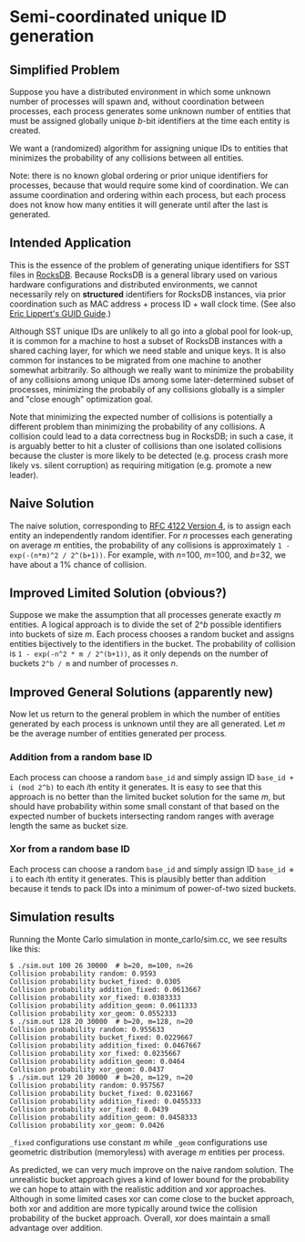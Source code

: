 # Semi-coordinated unique ID generation

## Simplified Problem

Suppose you have a distributed environment in which some unknown
number of processes will spawn and, without coordination between
processes, each process generates some unknown number of entities that
must be assigned globally unique *b*-bit identifiers at the time each
entity is created.

We want a (randomized) algorithm for assigning unique IDs to entities
that minimizes the probability of any collisions between all entities.

Note: there is no known global ordering or prior unique identifiers
for processes, because that would require some kind of coordination.
We can assume coordination and ordering within each process, but each
process does not know how many entities it will generate until after
the last is generated.

## Intended Application
This is the essence of the problem of generating unique identifiers
for SST files in
[RocksDB](https://github.com/facebook/rocksdb). Because RocksDB is a
general library used on various hardware configurations and
distributed environments, we cannot necessarily rely on **structured**
identifiers for RocksDB instances, via prior coordination such as MAC
address + process ID + wall clock time. (See also [Eric Lippert's GUID
Guide](https://ericlippert.com/2012/04/24/guid-guide-part-one/).)

Although SST unique IDs are unlikely to all go into a global pool for
look-up, it is common for a machine to host a subset of RocksDB
instances with a shared caching layer, for which we need stable and
unique keys. It is also common for instances to be migrated from one
machine to another somewhat arbitrarily. So although we really want to
minimize the probability of any collisions among unique IDs among some
later-determined subset of processes, minimizing the probabily of any
collisions globally is a simpler and "close enough" optimization goal.

Note that minimizing the expected number of collisions is potentially
a different problem than minimizing the probability of any
collisions. A collision could lead to a data correctness bug in
RocksDB; in such a case, it is arguably better to hit a cluster of
collisions than one isolated collisions because the cluster is more
likely to be detected (e.g. process crash more likely vs. silent
corruption) as requiring mitigation (e.g. promote a new leader).

## Naive Solution

The naive solution, corresponding to [RFC 4122 Version
4](https://en.wikipedia.org/wiki/Universally_unique_identifier#Version_4_(random)),
is to assign each entity an independently random identifier. For *n*
processes each generating on average *m* entities, the probability of
any collisions is approximately `1 - exp(-(n*m)^2 / 2^(b+1))`. For
example, with *n*=100, *m*=100, and *b*=32, we have about a 1% chance
of collision.

## Improved Limited Solution (obvious?)
Suppose we make the assumption that all processes generate exactly *m*
entities. A logical approach is to divide the set of 2^*b* possible
identifiers into buckets of size *m*. Each process chooses a random
bucket and assigns entities bijectively to the identifiers in the
bucket. The probability of collision is `1 - exp(-n^2 * m / 2^(b+1))`,
as it only depends on the number of buckets `2^b / m` and number of
processes *n*.

## Improved General Solutions (apparently new)
Now let us return to the general problem in which the number of
entities generated by each process is unknown until they are all
generated. Let *m* be the average number of entities generated per
process.

### Addition from a random base ID
Each process can choose a random `base_id` and simply assign ID
`base_id + i (mod 2^b)` to each *i*th entity it generates. It is easy
to see that this approach is no better than the limited bucket
solution for the same *m*, but should have probability within some
small constant of that based on the expected number of buckets
intersecting random ranges with average length the same as bucket
size.

### Xor from a random base ID
Each process can choose a random `base_id` and simply assign ID
`base_id ⊕ i` to each *i*th entity it generates. This is
plausibly better than addition because it tends to pack IDs into a
minimum of power-of-two sized buckets.

## Simulation results

Running the Monte Carlo simulation in monte_carlo/sim.cc, we see
results like this:

```
$ ./sim.out 100 26 30000  # b=20, m=100, n=26
Collision probability random: 0.9593
Collision probability bucket_fixed: 0.0305
Collision probability addition_fixed: 0.0613667
Collision probability xor_fixed: 0.0383333
Collision probability addition_geom: 0.0611333
Collision probability xor_geom: 0.0552333
$ ./sim.out 128 20 30000  # b=20, m=128, n=20
Collision probability random: 0.955633
Collision probability bucket_fixed: 0.0229667
Collision probability addition_fixed: 0.0467667
Collision probability xor_fixed: 0.0235667
Collision probability addition_geom: 0.0464
Collision probability xor_geom: 0.0437
$ ./sim.out 129 20 30000  # b=20, m=129, n=20
Collision probability random: 0.957567
Collision probability bucket_fixed: 0.0231667
Collision probability addition_fixed: 0.0455333
Collision probability xor_fixed: 0.0439
Collision probability addition_geom: 0.0458333
Collision probability xor_geom: 0.0426
```

`_fixed` configurations use constant *m* while `_geom` configurations use
geometric distribution (memoryless) with average *m* entities per process.

As predicted, we can very much improve on the naive random solution. The
unrealistic bucket approach gives a kind of lower bound for the
probability we can hope to attain with the realistic addition and xor
approaches. Although in some limited cases xor can come close to the
bucket approach, both xor and addition are more typically around twice the
collision probability of the bucket approach. Overall, xor does maintain a
small advantage over addition.
